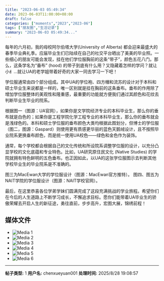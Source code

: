 ```yaml
---
title: "2023-06-03 05:49:34"
date: 2023-06-03T11:00:00+08:00
draft: false
categories: ["moments","2023","2023-06"]
tags: ["朋友圈","生活记录"]
summary: "2023-06-03 05:49:34..."
---
```


每年的六月初，我的母校阿尔伯塔大学(University of Alberta) 都会迎来最盛大的春季毕业典礼季。应届毕业生们已陆续在自己的社交平台晒出了美美的毕业照。一些细心的朋友可能会发现，挂在他们学位服胸前的这条“带子”，颜色五花八门。那么，这条学名为“垂布” (hood) 的带子到底有什么用？又隐藏着怎样的学问？就让小纟...就让UA的老学姐带着好奇的大家一同去学习一下吧！
	
学位服通常由四个部分组成。其中UA的学位袍、四方帽和流苏的设计对于本科和硕士毕业生来说都是一样的，唯一区别就是挂在胸前的这条垂布。垂布的作用除了增加学位服整体的美观性和隆重感，最重要的功能就方便我们通过其颜色和花纹去判断毕业生毕业的院系。
	
根据图一（图源：UA官网），如果你是文学院经济专业的本科毕业生，那么你的垂布就是白色的；如果你是工程学院化学工程专业的本科毕业生，那么你的垂布就会是浅绿色的。本科和硕士学位服的垂布颜色大类均根据此图划分，但博士的学位服（图二，图源：Gaspard）则使用更有质感更华丽的蓝色天鹅绒设计，且不按照毕业院系更换垂布颜色，而是统一使用UA校色——绿色和金色作为装饰。
	
通常，每个学校都会根据自己的文化传统和所设院系调整学位服的设计，以充分凸显学校的文化底蕴和专业特色。比如，UA研究原住民文化 (Native Studies) 的学院就拥有特色鲜明的五色垂布。也正因如此，以UA的这张学位服图示去判断其他学校毕业生的毕业院系是不准确的。
	
图三为MacEwan大学的学位服设计（图源：MacEwan官方推特）。
图四、图五为NAIT学院的学位服设计（图源：NAIT学校官网）。

最后，在这里恭喜各位学弟学妹们圆满完成了这段充满挑战的学业旅程。希望你们在今后的人生道路上不断学习成长，不懈追求目标。愿你们能带着UA毕业生的骄傲荣耀去开启人生的新征途，勇往直前，步步高升，宏图大展，锦绣前程！

## 媒体文件

- ![Media 1](/Moments/photos/2023-06-03/202306030549340.jpg)
- ![Media 2](/Moments/photos/2023-06-03/202306030549341.jpg)
- ![Media 3](/Moments/photos/2023-06-03/202306030549342.jpg)
- ![Media 4](/Moments/photos/2023-06-03/202306030549343.jpg)
- ![Media 5](/Moments/photos/2023-06-03/202306030549344.jpg)
- ![Media 6](/Moments/photos/2023-06-03/202306030549345.jpg)

---

**帖子类型:** 1
**用户名:** chenxueyuan001
**处理时间:** 2025/8/28 19:08:57